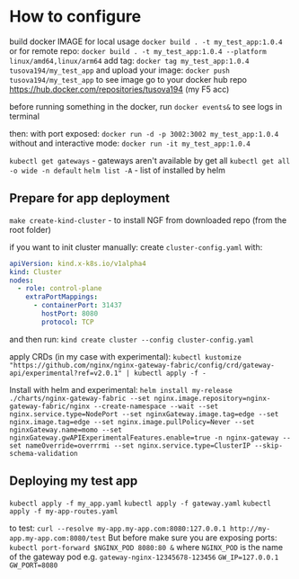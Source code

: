 
# How to configure

build docker IMAGE for local usage
`docker build . -t my_test_app:1.0.4`
or for remote repo:
`docker build . -t my_test_app:1.0.4 --platform linux/amd64,linux/arm64`
add tag:
`docker tag my_test_app:1.0.4 tusova194/my_test_app`
and upload your image:
`docker push tusova194/my_test_app` to see image go to your docker hub repo <https://hub.docker.com/repositories/tusova194> (my F5 acc)

before running something in the docker, run `docker events&` to see logs in terminal

then:
with port exposed: `docker run -d -p 3002:3002 my_test_app:1.0.4`
without and interactive mode: `docker run -it my_test_app:1.0.4`

`kubectl get gateways` - gateways aren't available by get all
`kubectl get all -o wide -n default`
`helm list -A` -  list of installed by helm

## Prepare for app deployment

`make create-kind-cluster`  - to install NGF from downloaded repo (from the root folder)

if you want to init cluster manually:
create `cluster-config.yaml` with:

```yaml
apiVersion: kind.x-k8s.io/v1alpha4
kind: Cluster
nodes:
  - role: control-plane
    extraPortMappings:
      - containerPort: 31437
        hostPort: 8080
        protocol: TCP
```

and then run: `kind create cluster --config cluster-config.yaml`

apply CRDs (in my case with experimental):
`kubectl kustomize "https://github.com/nginx/nginx-gateway-fabric/config/crd/gateway-api/experimental?ref=v2.0.1" | kubectl apply -f -`

Install with helm and experimental:
`helm install my-release ./charts/nginx-gateway-fabric --set nginx.image.repository=nginx-gateway-fabric/nginx --create-namespace --wait --set nginx.service.type=NodePort --set nginxGateway.image.tag=edge --set nginx.image.tag=edge --set nginx.image.pullPolicy=Never --set nginxGateway.name=momo --set nginxGateway.gwAPIExperimentalFeatures.enable=true -n nginx-gateway --set nameOverride=overrrmi --set nginx.service.type=ClusterIP --skip-schema-validation`

## Deploying my test app

`kubectl apply -f my_app.yaml`
`kubectl apply -f gateway.yaml`
`kubectl apply -f my-app-routes.yaml`

to test:
`curl --resolve my-app.my-app.com:8080:127.0.0.1 http://my-app.my-app.com:8080/test`
But before make sure you are exposing ports:
`kubectl port-forward $NGINX_POD 8080:80 &`
where `NGINX_POD` is the name of the gateway pod e.g. `gateway-nginx-12345678-123456`
`GW_IP=127.0.0.1`
`GW_PORT=8080`
